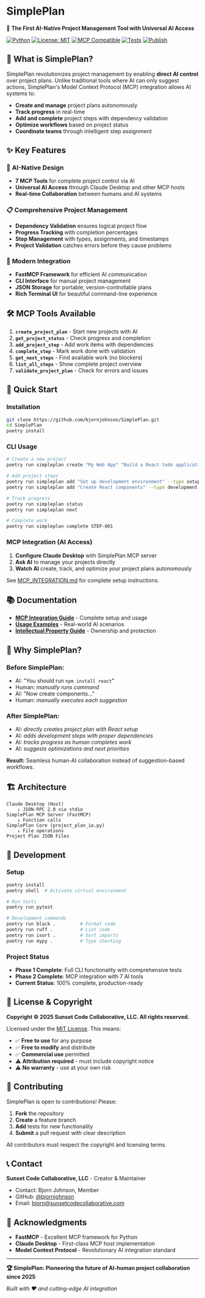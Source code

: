 # SimplePlan

🎯 **The First AI-Native Project Management Tool with Universal AI Access**

[![Python](https://img.shields.io/badge/python-3.10+-blue.svg)](https://python.org)
[![License: MIT](https://img.shields.io/badge/License-MIT-yellow.svg)](https://opensource.org/licenses/MIT)
[![MCP Compatible](https://img.shields.io/badge/MCP-Compatible-green.svg)](https://modelcontextprotocol.io/)
[![Tests](https://github.com/bjornjohnson/SimplePlan/actions/workflows/test.yml/badge.svg)](https://github.com/bjornjohnson/SimplePlan/actions/workflows/test.yml)
[![Publish](https://github.com/bjornjohnson/SimplePlan/actions/workflows/publish.yml/badge.svg)](https://github.com/bjornjohnson/SimplePlan/actions/workflows/publish.yml)

## 🚀 What is SimplePlan?

SimplePlan revolutionizes project management by enabling **direct AI control** over project plans. Unlike traditional tools where AI can only suggest actions, SimplePlan's Model Context Protocol (MCP) integration allows AI systems to:

- **Create and manage** project plans autonomously
- **Track progress** in real-time  
- **Add and complete** project steps with dependency validation
- **Optimize workflows** based on project status
- **Coordinate teams** through intelligent step assignment

## ✨ Key Features

### 🧠 **AI-Native Design**
- **7 MCP Tools** for complete project control via AI
- **Universal AI Access** through Claude Desktop and other MCP hosts
- **Real-time Collaboration** between humans and AI systems

### 📋 **Comprehensive Project Management**
- **Dependency Validation** ensures logical project flow
- **Progress Tracking** with completion percentages
- **Step Management** with types, assignments, and timestamps
- **Project Validation** catches errors before they cause problems

### 🔌 **Modern Integration**
- **FastMCP Framework** for efficient AI communication
- **CLI Interface** for manual project management
- **JSON Storage** for portable, version-controllable plans
- **Rich Terminal UI** for beautiful command-line experience

## 🛠️ MCP Tools Available

1. **`create_project_plan`** - Start new projects with AI
2. **`get_project_status`** - Check progress and completion
3. **`add_project_step`** - Add work items with dependencies
4. **`complete_step`** - Mark work done with validation
5. **`get_next_steps`** - Find available work (no blockers)
6. **`list_all_steps`** - Show complete project overview
7. **`validate_project_plan`** - Check for errors and issues

## 🚀 Quick Start

### Installation
```bash
git clone https://github.com/bjornjohnson/SimplePlan.git
cd SimplePlan
poetry install
```

### CLI Usage
```bash
# Create a new project
poetry run simpleplan create "My Web App" "Build a React todo application"

# Add project steps
poetry run simpleplan add "Set up development environment" --type setup
poetry run simpleplan add "Create React components" --type development --depends STEP-001

# Track progress
poetry run simpleplan status
poetry run simpleplan next

# Complete work
poetry run simpleplan complete STEP-001
```

### MCP Integration (AI Access)
1. **Configure Claude Desktop** with SimplePlan MCP server
2. **Ask AI** to manage your projects directly
3. **Watch AI** create, track, and optimize your project plans autonomously

See [MCP_INTEGRATION.md](MCP_INTEGRATION.md) for complete setup instructions.

## 📚 Documentation

- **[MCP Integration Guide](MCP_INTEGRATION.md)** - Complete setup and usage
- **[Usage Examples](MCP_USAGE_EXAMPLES.md)** - Real-world AI scenarios  
- **[Intellectual Property Guide](INTELLECTUAL_PROPERTY.md)** - Ownership and protection

## 🎯 Why SimplePlan?

### **Before SimplePlan:**
- AI: "You should run `npm install react`"
- Human: *manually runs command*
- AI: "Now create components..."
- Human: *manually executes each suggestion*

### **After SimplePlan:**
- AI: *directly creates project plan with React setup*
- AI: *adds development steps with proper dependencies*
- AI: *tracks progress as human completes work*
- AI: *suggests optimizations and next priorities*

**Result:** Seamless human-AI collaboration instead of suggestion-based workflows.

## 🏗️ Architecture

```
Claude Desktop (Host) 
    ↓ JSON-RPC 2.0 via stdio
SimplePlan MCP Server (FastMCP)
    ↓ Function calls
SimplePlan Core (project_plan_io.py)
    ↓ File operations  
Project Plan JSON Files
```

## 🧪 Development

### Setup
```bash
poetry install
poetry shell  # Activate virtual environment

# Run tests
poetry run pytest

# Development commands
poetry run black .         # Format code
poetry run ruff .          # Lint code  
poetry run isort .         # Sort imports
poetry run mypy .          # Type checking
```

### Project Status
- **Phase 1 Complete**: Full CLI functionality with comprehensive tests
- **Phase 2 Complete**: MCP integration with 7 AI tools
- **Current Status**: 100% complete, production-ready

## 📄 License & Copyright

**Copyright © 2025 Sunset Code Collaborative, LLC. All rights reserved.**

Licensed under the [MIT License](LICENSE). This means:
- ✅ **Free to use** for any purpose
- ✅ **Free to modify** and distribute
- ✅ **Commercial use** permitted
- ⚠️ **Attribution required** - must include copyright notice
- ⚠️ **No warranty** - use at your own risk

## 🤝 Contributing

SimplePlan is open to contributions! Please:
1. **Fork** the repository
2. **Create** a feature branch
3. **Add** tests for new functionality
4. **Submit** a pull request with clear description

All contributors must respect the copyright and licensing terms.

## 📞 Contact

**Sunset Code Collaborative, LLC** - Creator & Maintainer
- Contact: Bjorn Johnson, Member
- GitHub: [@bjornjohnson](https://github.com/bjornjohnson)
- Email: bjorn@sunsetcodecollaborative.com

## 🎉 Acknowledgments

- **FastMCP** - Excellent MCP framework for Python
- **Claude Desktop** - First-class MCP host implementation
- **Model Context Protocol** - Revolutionary AI integration standard

---

**🏆 SimplePlan: Pioneering the future of AI-human project collaboration since 2025**

*Built with ❤️ and cutting-edge AI integration*
